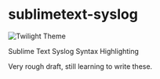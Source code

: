 sublimetext-syslog
==================

![Twilight Theme](http://i.imgur.com/jSJXPWE.png)

Sublime Text Syslog Syntax Highlighting

Very rough draft, still learning to write these.

